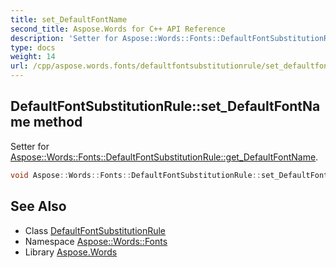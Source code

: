 ```yaml
---
title: set_DefaultFontName
second_title: Aspose.Words for C++ API Reference
description: 'Setter for Aspose::Words::Fonts::DefaultFontSubstitutionRule::get_DefaultFontName.'
type: docs
weight: 14
url: /cpp/aspose.words.fonts/defaultfontsubstitutionrule/set_defaultfontname/
---
```

## DefaultFontSubstitutionRule::set_DefaultFontName method


Setter for [Aspose::Words::Fonts::DefaultFontSubstitutionRule::get_DefaultFontName](../get_defaultfontname/).

```cpp
void Aspose::Words::Fonts::DefaultFontSubstitutionRule::set_DefaultFontName(const System::String &value)
```

## See Also

* Class [DefaultFontSubstitutionRule](../)
* Namespace [Aspose::Words::Fonts](../../)
* Library [Aspose.Words](../../../)
